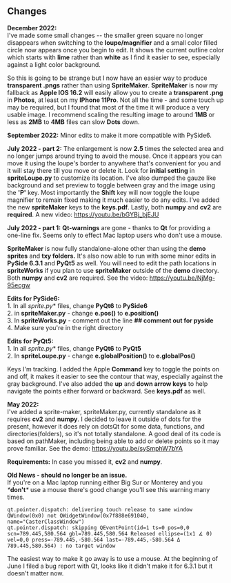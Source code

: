 ## Changes      
**December 2022:**      
I've made some small changes -- the smaller green square no longer disappears when switching to the **loupe/magnifier** and a small color filled circle now appears once you begin to edit. It shows the current outline color which starts with **lime** rather than **white** as I find it easier to see, especially against a light color background.
 
        
So this is going to be strange but I now have an easier way to produce **transparent .pngs** rather than using **SpriteMaker**. **SpriteMaker** is now my fallback as **Apple IOS 16.2** will easily allow you to create a **transparent .png** in **Photos**, at least on my **IPhone 11Pro**.
Not all the time - and some touch up may be required, but I found that most of the time it will produce a very usable image. I recommend scaling the resulting image to around **1MB** or less as **2MB** to **4MB** files can slow **Dots** down. 

**September 2022:**
Minor edits to make it more compatible with PySide6.

**July 2022 - part 2:**
The enlargement is now **2.5** times the selected area and no longer jumps around trying to avoid the mouse. Once it appears you can move it using the loupe's border to anywhere that's convenient for you and it will stay there till you move or delete it. Look for **initial setting** in **spriteLoupe.py** to customize its location.  I've also dumped the gauze like background and set preview to toggle between gray and the image using the **'P'** key.  Most importantly the **Shift** key will now toggle the loupe magnifier to remain fixed making it much easier to do any edits. I've added the new **spriteMaker** keys to the **keys.pdf**.  Lastly, both **numpy** and **cv2** are **required**.  A new video: <https://youtu.be/bGYBj_bjEJU>

**July 2022 - part 1:**
**Qt-warnings** are gone - thanks to **Qt** for providing a one-line fix. Seems only to effect Mac laptop users who don't use a mouse.

 **SpriteMaker** is now fully standalone-alone other than using the **demo sprites** and **txy folders.**  It's also now able to run with some minor edits in **PySide 6.3.1**  and **PyQt5** as well.  You will need to edit the path locations in **spriteWorks** if you plan to use **spriteMaker** outside of the **demo** directory. Both **numpy** and **cv2** are required. See the video: <https://youtu.be/NjMg-95ecgw>
              
**Edits for PySide6:**     
    1. In all **sprite*.py** files, change **PyQt6** to **PySide6**  
    2. in **spriteMaker.py** - change **e.pos()** to **e.position()**      
    3. In **spriteWorks.py** - comment out the line **## comment out for pyside**    
    4. Make sure you're in the right directory

 **Edits for PyQt5:**     
    1. In all **sprite*.py** files, change **PyQt6** to **PyQt5**   
    2. In  **spriteLoupe.py** - change **e.globalPosition()** to **e.globalPos()**  
    

Keys I'm tracking. I added the Apple **Command** key to toggle the points on and off, it makes it easier to see the contour that way, especially against the gray background. I've also added the **up** and **down arrow keys** to help navigate the points either forward or backward.  See **keys.pdf** as well.

 
**May 2022:**       
I've added a sprite-maker, spriteMaker.py, currently standalone as it requires **cv2** and **numpy**. I decided to leave it outside of dots for the present, however it does rely on dotsQt for some data, functions, and directories(folders), so it's not totally standalone. A good deal of its code is based on pathMaker, including being able to add or delete points so it may prove familiar. See the demo: <https://youtu.be/sySmphW7bYA>

**Requirements:**
In case you missed it,  **cv2** and **numpy**. 

**Old News - should no longer be an issue.**  
If you're on a Mac laptop running either Big Sur or Monterey and you _*_**don't**_*_ use a mouse there's good change you'll see this warning many times.        
 
    qt.pointer.dispatch: delivering touch release to same window QWindow(0x0) not QWidgetWindow(0x7f888e691040, name="CasterClassWindow")
    qt.pointer.dispatch: skipping QEventPoint(id=1 ts=0 pos=0,0 scn=789.445,580.564 gbl=789.445,580.564 Released ellipse=(1x1 ∡ 0) vel=0,0 press=-789.445,-580.564 last=-789.445,-580.564 Δ 789.445,580.564) : no target window

The easiest way to make it go away is to use a mouse. At the beginning of June I filed a bug report with Qt, looks like it didn't make it for 6.3.1 but it doesn't matter now.
